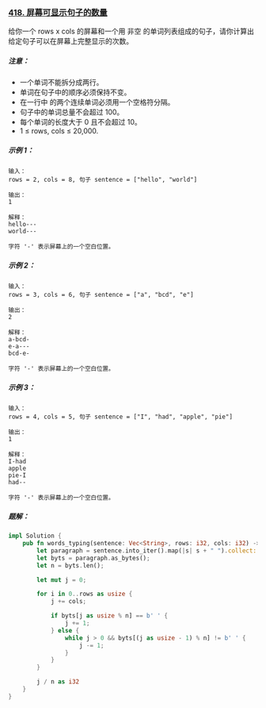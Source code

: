 ### [418. 屏幕可显示句子的数量](https://leetcode.cn/problems/sentence-screen-fitting/)
给你一个 rows x cols 的屏幕和一个用 非空 的单词列表组成的句子，请你计算出给定句子可以在屏幕上完整显示的次数。

##### 注意：

- 一个单词不能拆分成两行。
- 单词在句子中的顺序必须保持不变。
- 在一行中 的两个连续单词必须用一个空格符分隔。
- 句子中的单词总量不会超过 100。
- 每个单词的长度大于 0 且不会超过 10。
- 1 ≤ rows, cols ≤ 20,000.


##### 示例 1：
```
输入：
rows = 2, cols = 8, 句子 sentence = ["hello", "world"]

输出：
1

解释：
hello---
world---

字符 '-' 表示屏幕上的一个空白位置。
```

##### 示例 2：
```
输入：
rows = 3, cols = 6, 句子 sentence = ["a", "bcd", "e"]

输出：
2

解释：
a-bcd-
e-a---
bcd-e-

字符 '-' 表示屏幕上的一个空白位置。
```

##### 示例 3：
```
输入：
rows = 4, cols = 5, 句子 sentence = ["I", "had", "apple", "pie"]

输出：
1

解释：
I-had
apple
pie-I
had--

字符 '-' 表示屏幕上的一个空白位置。
```

##### 题解：
```rust
impl Solution {
    pub fn words_typing(sentence: Vec<String>, rows: i32, cols: i32) -> i32 {
        let paragraph = sentence.into_iter().map(|s| s + " ").collect::<String>();
        let byts = paragraph.as_bytes();
        let n = byts.len();

        let mut j = 0;

        for i in 0..rows as usize {
            j += cols;

            if byts[j as usize % n] == b' ' {
                j += 1;
            } else {
                while j > 0 && byts[(j as usize - 1) % n] != b' ' {
                    j -= 1;
                }
            }
        } 

        j / n as i32
    }
}
```
